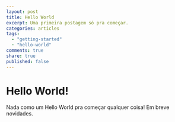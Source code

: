 ```yaml
---
layout: post
title: Hello World
excerpt: Uma primeira postagem só pra começar.
categories: articles
tags:
  - "getting-started"
  - "hello-world"
comments: true
share: true
published: false
---
```


# Hello World!

Nada como um Hello World pra começar qualquer coisa! Em breve novidades.

